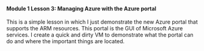 #### Module 1 Lesson 3: Managing Azure with the Azure portal

This is a simple lesson in which I just demonstrate the new Azure portal that supports the ARM resources. This portal is the GUI of Microsoft Azure services. I create a quick and dirty VM to demonstrate what the portal can do and where the important things are located.



